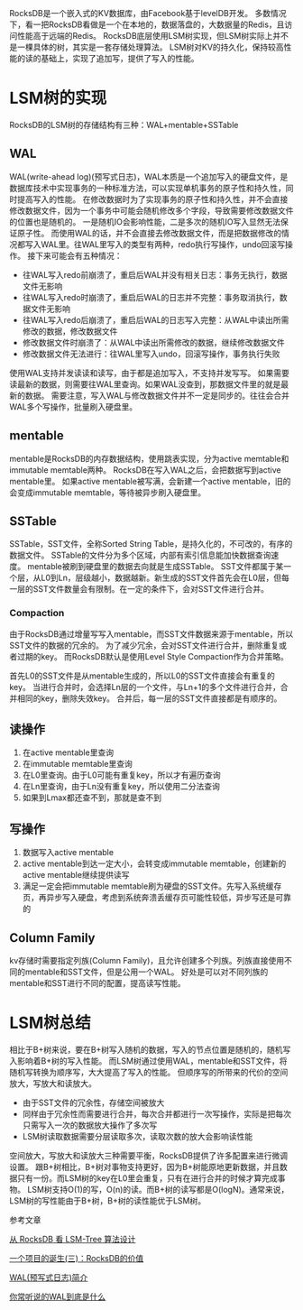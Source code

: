 RocksDB是一个嵌入式的KV数据库，由Facebook基于levelDB开发。
多数情况下，看一把RocksDB看做是一个在本地的，数据落盘的，大数据量的Redis，且访问性能高于远端的Redis。
RocksDB底层使用LSM树实现，但LSM树实际上并不是一棵具体的树，其实是一套存储处理算法。
LSM树对KV的持久化，保持较高性能的读的基础上，实现了追加写，提供了写入的性能。

# LSM树的实现

RocksDB的LSM树的存储结构有三种：WAL+mentable+SSTable

## WAL

WAL(write-ahead log)(预写式日志)，WAL本质是一个追加写入的硬盘文件，是数据库技术中实现事务的一种标准方法，可以实现单机事务的原子性和持久性，同时提高写入的性能。
在修改数据时为了实现事务的原子性和持久性，并不会直接修改数据文件，因为一个事务中可能会随机修改多个字段，导致需要修改数据文件的位置也是随机的。
一是随机IO会影响性能，二是多次的随机IO写入显然无法保证原子性。
而使用WAL的话，并不会直接去修改数据文件，而是把数据修改的情况都写入WAL里。往WAL里写入的类型有两种，redo执行写操作，undo回滚写操作。
接下来可能会有五种情况：

+ 往WAL写入redo前崩溃了，重启后WAL并没有相关日志：事务无执行，数据文件无影响
+ 往WAL写入redo时崩溃了，重启后WAL的日志并不完整：事务取消执行，数据文件无影响
+ 往WAL写入redo后崩溃了，重启后WAL的日志写入完整：从WAL中读出所需修改的数据，修改数据文件
+ 修改数据文件时崩溃了：从WAL中读出所需修改的数据，继续修改数据文件
+ 修改数据文件无法进行：往WAL里写入undo，回滚写操作，事务执行失败

使用WAL支持并发读读和读写，由于都是追加写入，不支持并发写写。
如果需要读最新的数据，则需要往WAL里查询。如果WAL没查到，那数据文件里的就是最新的数据。
需要注意，写入WAL与修改数据文件并不一定是同步的。往往会合并WAL多个写操作，批量刷入硬盘里。

## mentable

mentable是RocksDB的内存数据结构，使用跳表实现，分为active memtable和immutable memtable两种。
RocksDB在写入WAL之后，会把数据写到active mentable里。
如果active mentable被写满，会新建一个active mentable，旧的会变成immutable memtable，等待被异步刷入硬盘里。

## SSTable

SSTable，SST文件，全称Sorted String Table，是持久化的，不可改的，有序的数据文件。
SSTable的文件分为多个区域，内部有索引信息能加快数据查询速度。
mentable被刷到硬盘里的数据去向就是生成SSTable。
SST文件都属于某一个层，从L0到Ln，层级越小，数据越新。新生成的SST文件首先会在L0层，但每一层的SST文件数量会有限制。在一定的条件下，会对SST文件进行合并。

### Compaction

由于RocksDB通过增量写写入mentable，而SST文件数据来源于mentable，所以SST文件的数据的冗余的。
为了减少冗余，会对SST文件进行合并，删除重复或者过期的key。
而RocksDB默认是使用Level Style Compaction作为合并策略。

首先L0的SST文件是从mentable生成的，所以L0的SST文件直接会有重复的key。
当进行合并时，会选择Ln层的一个文件，与Ln+1的多个文件进行合并，合并相同的key，删除失效key。
合并后，每一层的SST文件直接都是有顺序的。

## 读操作

1. 在active mentable里查询
2. 在immutable memtable里查询
3. 在L0里查询。由于L0可能有重复key，所以才有遍历查询
4. 在Ln里查询，由于Ln没有重复key，所以使用二分法查询
5. 如果到Lmax都还查不到，那就是查不到

## 写操作

1. 数据写入active mentable
2. active mentable到达一定大小，会转变成immutable memtable，创建新的active mentable继续提供读写
3. 满足一定会把immutable memtable刷为硬盘的SST文件。先写入系统缓存页，再异步写入硬盘，考虑到系统奔溃丢缓存页可能性较低，异步写还是可靠的

## Column Family
kv存储时需要指定列族(Column Family)，且允许创建多个列族。列族直接使用不同的mentable和SST文件，但是公用一个WAL。
好处是可以对不同列族的mentable和SST进行不同的配置，提高读写性能。

# LSM树总结

相比于B+树来说，要在B+树写入随机的数据，写入的节点位置是随机的，随机写入影响着B+树的写入性能。
而LSM树通过使用WAL，mentable和SST文件，将随机写转换为顺序写，大大提高了写入的性能。
但顺序写的所带来的代价的空间放大，写放大和读放大。

+ 由于SST文件的冗余性，存储空间被放大
+ 同样由于冗余性而需要进行合并，每次合并都进行一次写操作，实际是把每次只需写入一次的数据放大操作了多次写
+ LSM树读取数据需要分层读取多次，读取次数的放大会影响读性能

空间放大，写放大和读放大三种需要平衡，RocksDB提供了许多配置来进行微调设置。
跟B+树相比，B+树对事物支持更好，因为B+树能原地更新数据，并且数据只有一份。而LSM树的key在L0里会重复，只有在进行合并的时候才算完成事物。
LSM树支持O(1)的写，O(n)的读。而B+树的读写都是O(logN)。通常来说，LSM树的写性能由于B+树，B+树的读性能优于LSM树。

参考文章

[从 RocksDB 看 LSM-Tree 算法设计](https://segmentfault.com/a/1190000041198407)

[一个项目的诞生(三)：RocksDB的价值](https://flynx.dev/rocksdb/)

[WAL(预写式日志)简介](https://lessisbetter.site/2020/01/02/wal-introduction/)

[你常听说的WAL到底是什么](https://cloud.tencent.com/developer/article/1623123)